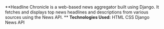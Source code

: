 **Headline Chronicle is a web-based news aggregator built using Django. It fetches and displays top news headlines and descriptions from various sources using the News API.
**
**Technologies Used:**
HTML
CSS
Django
News API
